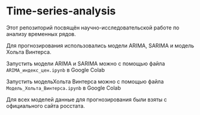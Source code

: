 # Time-series-analysis 

Этот репозиторий посвящён научно-исследовательской работе по анализу временных рядов. 

Для прогнозирования использовались модели ARIMA, SARIMA и модель Хольта Винтерса. 

Запустить модели ARIMA и SARIMA можно с помощью файла `ARIMA_индекс_цен.ipynb` в Google Colab 

Запустить модельХольта Винтерса можно с помощью файла `Модель_Хольта_Винтерса.ipynb` в Google Colab 

Для всех моделей данные для прогнозирования были взяты с официального сайта росстата. 
